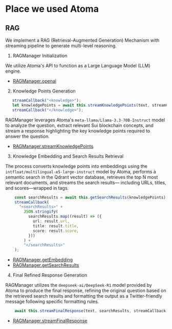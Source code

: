 # Place we used Atoma

## RAG

We implement a RAG (Retrieval-Augmented Generation) Mechanism with streaming pipeline to generate multi-level reasoning.

1. RAGManager Initialization

We utilize Atoma's API to function as a Large Language Model (LLM) engine.

- [RAGManager.openai](https://github.com/SuiMate-AI/eliza_aideniyi/blob/aideniyi/src/clients/twitter/ragManager.ts#L10C19-L10C31)

2. Knowledge Points Generation

```typescript
   streamCallback("<knowledge>");
   let knowledgePoints = await this.streamKnowledgePoints(text, streamCallback);
   streamCallback("</knowledge>");
```

RAGManager leverages Atoma's `meta-llama/Llama-3.3-70B-Instruct` model to analyze the question, extract relevant Sui blockchain concepts, and stream a response highlighting the key knowledge points required to answer the question.

- [RAGManager.streamKnowledgePoints](https://github.com/SuiMate-AI/eliza_aideniyi/blob/aideniyi/src/clients/twitter/ragManager.ts#L64)

3. Knowledge Embedding and Search Results Retrieval

The process converts knowledge points into embeddings using the `intfloat/multilingual-e5-large-instruct` model by Atoma, performs a semantic search in the Qdrant vector database, retrieves the top N most relevant documents, and streams the search results— including URLs, titles, and scores—wrapped in <searchResults> tags.

```typescript
    const searchResults = await this.getSearchResults(knowledgePoints);
    streamCallback(
      "<searchResults>" +
        JSON.stringify(
          searchResults.map((result) => ({
            url: result.url,
            title: result.title,
            score: result.score,
          }))
        ) +
        "</searchResults>"
    );
```

- [RAGManager.getEmbedding](https://github.com/SuiMate-AI/eliza_aideniyi/blob/aideniyi/src/clients/twitter/ragManager.ts#L17)
- [RAGManager.getSearchResults](https://github.com/SuiMate-AI/eliza_aideniyi/blob/aideniyi/src/clients/twitter/ragManager.ts#L92)


4. Final Refined Response Generation


RAGManager utilizes the `deepseek-ai/DeepSeek-R1` model provided by Atoma to produce the final response, refining the original question based on the retrieved search results and formatting the output as a Twitter-friendly message following specific formatting rules.

```typescript
    await this.streamFinalResponse(text, searchResults, streamCallback);
```

- [RAGManager.streamFinalResponse](https://github.com/SuiMate-AI/eliza_aideniyi/blob/aideniyi/src/clients/twitter/ragManager.ts#L128)
